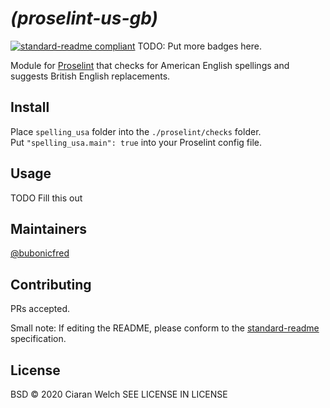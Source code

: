# _(proselint-us-gb)_

[![standard-readme compliant](https://img.shields.io/badge/standard--readme-OK-green.svg?style=flat-square)](https://github.com/RichardLitt/standard-readme)
TODO: Put more badges here.

Module for [Proselint](https://github.com/amperser/proselint) that checks for American English spellings and suggests British English replacements.


## Install

Place `spelling_usa` folder into the `./proselint/checks` folder.  
Put `"spelling_usa.main": true` into your Proselint config file.

## Usage

TODO Fill this out

## Maintainers

[@bubonicfred](https://github.com/bubonicfred)

## Contributing

PRs accepted.

Small note: If editing the README, please conform to the [standard-readme](https://github.com/RichardLitt/standard-readme) specification.

## License

BSD © 2020 Ciaran Welch
SEE LICENSE IN LICENSE
